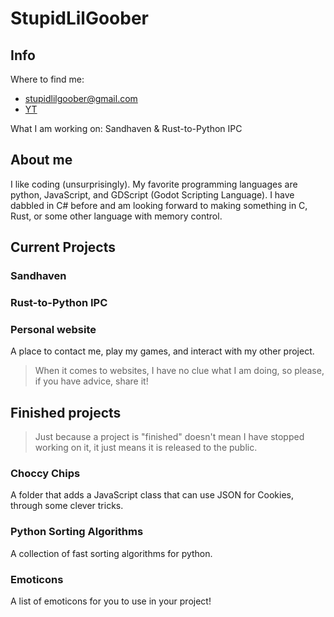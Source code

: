 # StupidLilGoober

## Info
Where to find me:

- stupidlilgoober@gmail.com
- [YT](https://m.youtube.com/channel/UCpo8utKXdgbQbo3tf__bxww.com)

What I am working on:
Sandhaven & Rust-to-Python IPC

## About me
I like coding (unsurprisingly). My favorite programming languages are python, JavaScript, and GDScript (Godot Scripting Language). I have dabbled in C# before and am looking forward to making something in C, Rust, or some other language with memory control.

## Current Projects
### Sandhaven
### Rust-to-Python IPC


### Personal website
A place to contact me, play my games, and interact with my other project. 

> When it comes to websites, I have no clue what I am doing, so please, if you have advice, share it!

## Finished projects
> Just because a project is "finished" doesn't mean I have stopped working on it, it just means it is released to the public.

### Choccy Chips
A folder that adds a JavaScript class that can use JSON for Cookies, through some clever tricks.

### Python Sorting Algorithms
A collection of fast sorting algorithms for python.

### Emoticons
A list of emoticons for you to use in your project!
